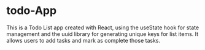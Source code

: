 # todo-App
This is a Todo List app created with React, using the useState hook for state management and the uuid library for generating unique keys for list items. It allows users to add tasks and mark as complete those tasks.
